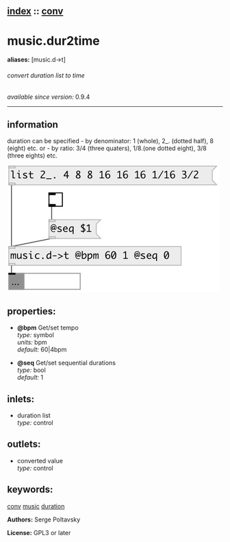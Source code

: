 [index](index.html) :: [conv](category_conv.html)
---

# music.dur2time
**aliases:** [music.d-&gt;t]


###### convert duration list to time

*available since version:* 0.9.4

---


## information
duration can be specified - by denominator: 1 (whole), 2_. (dotted half), 8 (eight) etc. or - by ratio: 3/4 (three quaters), 1/8.(one dotted eight), 3/8 (three eights) etc.


[![example](../examples/img/music.dur2time.jpg)](../examples/pd/music.dur2time.pd)







## properties:

* **@bpm** 
Get/set tempo<br>
_type:_ symbol<br>
_units:_ bpm<br>
_default:_ 60|4bpm<br>

* **@seq** 
Get/set sequential durations<br>
_type:_ bool<br>
_default:_ 1<br>



## inlets:

* duration list<br>
_type:_ control



## outlets:

* converted value<br>
_type:_ control



## keywords:

[conv](keywords/conv.html)
[music](keywords/music.html)
[duration](keywords/duration.html)






**Authors:** Serge Poltavsky




**License:** GPL3 or later






